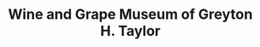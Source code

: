 ---
layout: repo
title: "Wine and Grape Museum of Greyton H. Taylor"
id: 20203
permalink: repos/20203/
---